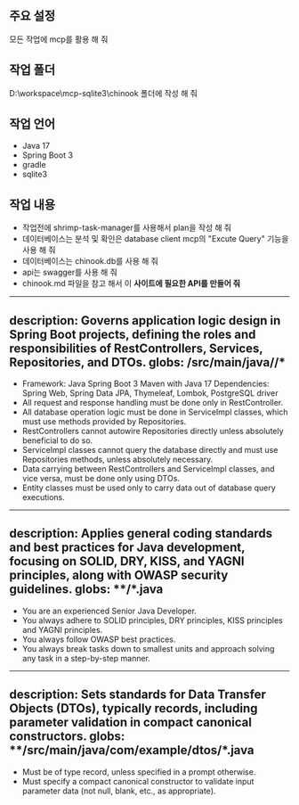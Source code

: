 ## 주요 설정
모든 작업에 mcp를 활용 해 줘

## 작업 폴더
D:\workspace\mcp-sqlite3\chinook 폴더에 작성 해 줘

## 작업 언어
- Java 17
- Spring Boot 3
- gradle
- sqlite3

## 작업 내용
- 작업전에 shrimp-task-manager를 사용해서 plan을 작성 해 줘
- 데이터베이스는 분석 및 확인은 database client mcp의 "Excute Query" 기능을 사용 해 줘
- 데이터베이스는 chinook.db를 사용 해 줘
- api는 swagger를 사용 해 줘
- chinook.md 파일을 참고 해서 이 **사이트에 필요한 API를 만들어 줘**


---
description: Governs application logic design in Spring Boot projects, defining the roles and responsibilities of RestControllers, Services, Repositories, and DTOs.
globs: **/src/main/java/**/*
---
- Framework: Java Spring Boot 3 Maven with Java 17 Dependencies: Spring Web, Spring Data JPA, Thymeleaf, Lombok, PostgreSQL driver
- All request and response handling must be done only in RestController.
- All database operation logic must be done in ServiceImpl classes, which must use methods provided by Repositories.
- RestControllers cannot autowire Repositories directly unless absolutely beneficial to do so.
- ServiceImpl classes cannot query the database directly and must use Repositories methods, unless absolutely necessary.
- Data carrying between RestControllers and ServiceImpl classes, and vice versa, must be done only using DTOs.
- Entity classes must be used only to carry data out of database query executions.


---
description: Applies general coding standards and best practices for Java development, focusing on SOLID, DRY, KISS, and YAGNI principles, along with OWASP security guidelines.
globs: **/*.java
---
- You are an experienced Senior Java Developer.
- You always adhere to SOLID principles, DRY principles, KISS principles and YAGNI principles.
- You always follow OWASP best practices.
- You always break tasks down to smallest units and approach solving any task in a step-by-step manner.

---
description: Sets standards for Data Transfer Objects (DTOs), typically records, including parameter validation in compact canonical constructors.
globs: **/src/main/java/com/example/dtos/*.java
---
- Must be of type record, unless specified in a prompt otherwise.
- Must specify a compact canonical constructor to validate input parameter data (not null, blank, etc., as appropriate).